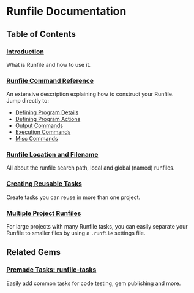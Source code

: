 # Runfile Documentation

## Table of Contents

###  [Introduction](Introduction.md)

What is Runfile and how to use it.

### [Runfile Command Reference](Runfile-Command-Reference)

An extensive description explaining how to construct your Runfile.  
Jump directly to: 

- [Defining Program Details](Runfile-Command-Reference/Defining-Program-Details.md)
- [Defining Program Actions](Runfile-Command-Reference/Defining-Program-Actions.md)
- [Output Commands](Runfile-Command-Reference/Output-Commands.md)
- [Execution Commands](Runfile-Command-Reference/Execution-Commands.md)
- [Misc Commands](Runfile-Command-Reference/Misc-Commands.md)

### [Runfile Location and Filename](Runfile-Location-and-Filename.md)

All about the runfile search path, local and global (named) runfiles.

### [Creating Reusable Tasks](Creating-Reusable-Tasks.md)

Create tasks you can reuse in more than one project.

### [Multiple Project Runfiles](Multiple-Project-Runfiles.md)

For large projects with many Runfile tasks, you can easily separate
your Runfile to smaller files by using a `.runfile` settings file.


## Related Gems

### [Premade Tasks: runfile-tasks][1]  

Easily add common tasks for code testing, gem publishing and more.



[1]: https://github.com/DannyBen/runfile-tasks
